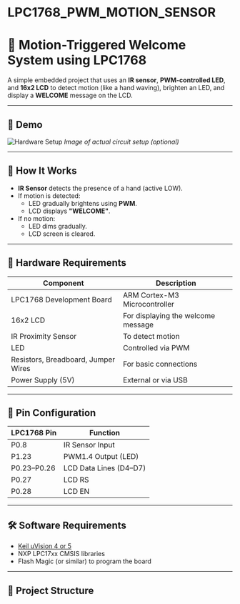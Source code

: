 # LPC1768_PWM_MOTION_SENSOR
# 🤖 Motion-Triggered Welcome System using LPC1768

A simple embedded project that uses an **IR sensor**, **PWM-controlled LED**, and **16x2 LCD** to detect motion (like a hand waving), brighten an LED, and display a **WELCOME** message on the LCD.

---

## 📸 Demo

![Hardware Setup](images/hardware_setup.png)
*Image of actual circuit setup (optional)*

---

## 🧠 How It Works

- **IR Sensor** detects the presence of a hand (active LOW).
- If motion is detected:
  - LED gradually brightens using **PWM**.
  - LCD displays **"WELCOME"**.
- If no motion:
  - LED dims gradually.
  - LCD screen is cleared.

---

## 🔧 Hardware Requirements

| Component             | Description                     |
|----------------------|---------------------------------|
| LPC1768 Development Board | ARM Cortex-M3 Microcontroller     |
| 16x2 LCD              | For displaying the welcome message |
| IR Proximity Sensor   | To detect motion                |
| LED                  | Controlled via PWM              |
| Resistors, Breadboard, Jumper Wires | For basic connections    |
| Power Supply (5V)    | External or via USB             |

---

## 🧾 Pin Configuration

| LPC1768 Pin | Function         |
|-------------|------------------|
| P0.8        | IR Sensor Input  |
| P1.23       | PWM1.4 Output (LED) |
| P0.23–P0.26 | LCD Data Lines (D4–D7) |
| P0.27       | LCD RS           |
| P0.28       | LCD EN           |

---

## 🛠️ Software Requirements

- [Keil uVision 4 or 5](https://www.keil.com/)
- NXP LPC17xx CMSIS libraries
- Flash Magic (or similar) to program the board

---

## 📁 Project Structure

